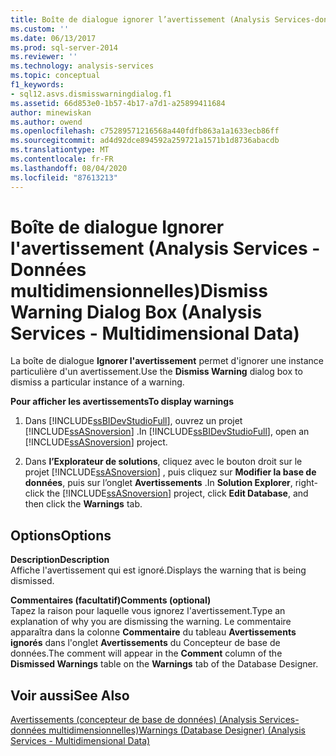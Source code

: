 ```yaml
---
title: Boîte de dialogue ignorer l’avertissement (Analysis Services-données multidimensionnelles) | Microsoft Docs
ms.custom: ''
ms.date: 06/13/2017
ms.prod: sql-server-2014
ms.reviewer: ''
ms.technology: analysis-services
ms.topic: conceptual
f1_keywords:
- sql12.asvs.dismisswarningdialog.f1
ms.assetid: 66d853e0-1b57-4b17-a7d1-a25899411684
author: minewiskan
ms.author: owend
ms.openlocfilehash: c75289571216568a440fdfb863a1a1633ecb86ff
ms.sourcegitcommit: ad4d92dce894592a259721a1571b1d8736abacdb
ms.translationtype: MT
ms.contentlocale: fr-FR
ms.lasthandoff: 08/04/2020
ms.locfileid: "87613213"
---
```

# <a name="dismiss-warning-dialog-box-analysis-services---multidimensional-data"></a><span data-ttu-id="d4f6c-102">Boîte de dialogue Ignorer l'avertissement (Analysis Services - Données multidimensionnelles)</span><span class="sxs-lookup"><span data-stu-id="d4f6c-102">Dismiss Warning Dialog Box (Analysis Services - Multidimensional Data)</span></span>
  <span data-ttu-id="d4f6c-103">La boîte de dialogue **Ignorer l'avertissement** permet d'ignorer une instance particulière d'un avertissement.</span><span class="sxs-lookup"><span data-stu-id="d4f6c-103">Use the **Dismiss Warning** dialog box to dismiss a particular instance of a warning.</span></span>  
  
 <span data-ttu-id="d4f6c-104">**Pour afficher les avertissements**</span><span class="sxs-lookup"><span data-stu-id="d4f6c-104">**To display warnings**</span></span>  
  
1.  <span data-ttu-id="d4f6c-105">Dans [!INCLUDE[ssBIDevStudioFull](../includes/ssbidevstudiofull-md.md)], ouvrez un projet [!INCLUDE[ssASnoversion](../includes/ssasnoversion-md.md)] .</span><span class="sxs-lookup"><span data-stu-id="d4f6c-105">In [!INCLUDE[ssBIDevStudioFull](../includes/ssbidevstudiofull-md.md)], open an [!INCLUDE[ssASnoversion](../includes/ssasnoversion-md.md)] project.</span></span>  
  
2.  <span data-ttu-id="d4f6c-106">Dans **l’Explorateur de solutions**, cliquez avec le bouton droit sur le projet [!INCLUDE[ssASnoversion](../includes/ssasnoversion-md.md)] , puis cliquez sur **Modifier la base de données**, puis sur l’onglet **Avertissements** .</span><span class="sxs-lookup"><span data-stu-id="d4f6c-106">In **Solution Explorer**, right-click the [!INCLUDE[ssASnoversion](../includes/ssasnoversion-md.md)] project, click **Edit Database**, and then click the **Warnings** tab.</span></span>  
  
## <a name="options"></a><span data-ttu-id="d4f6c-107">Options</span><span class="sxs-lookup"><span data-stu-id="d4f6c-107">Options</span></span>  
 <span data-ttu-id="d4f6c-108">**Description**</span><span class="sxs-lookup"><span data-stu-id="d4f6c-108">**Description**</span></span>  
 <span data-ttu-id="d4f6c-109">Affiche l'avertissement qui est ignoré.</span><span class="sxs-lookup"><span data-stu-id="d4f6c-109">Displays the warning that is being dismissed.</span></span>  
  
 <span data-ttu-id="d4f6c-110">**Commentaires (facultatif)**</span><span class="sxs-lookup"><span data-stu-id="d4f6c-110">**Comments (optional)**</span></span>  
 <span data-ttu-id="d4f6c-111">Tapez la raison pour laquelle vous ignorez l'avertissement.</span><span class="sxs-lookup"><span data-stu-id="d4f6c-111">Type an explanation of why you are dismissing the warning.</span></span> <span data-ttu-id="d4f6c-112">Le commentaire apparaîtra dans la colonne **Commentaire** du tableau **Avertissements ignorés** dans l'onglet **Avertissements** du Concepteur de base de données.</span><span class="sxs-lookup"><span data-stu-id="d4f6c-112">The comment will appear in the **Comment** column of the **Dismissed Warnings** table on the **Warnings** tab of the Database Designer.</span></span>  
  
## <a name="see-also"></a><span data-ttu-id="d4f6c-113">Voir aussi</span><span class="sxs-lookup"><span data-stu-id="d4f6c-113">See Also</span></span>  
 [<span data-ttu-id="d4f6c-114">Avertissements &#40;concepteur de base de données&#41; &#40;Analysis Services-données multidimensionnelles&#41;</span><span class="sxs-lookup"><span data-stu-id="d4f6c-114">Warnings &#40;Database Designer&#41; &#40;Analysis Services - Multidimensional Data&#41;</span></span>](warnings-database-designer-analysis-services-multidimensional-data.md)  
  
  
